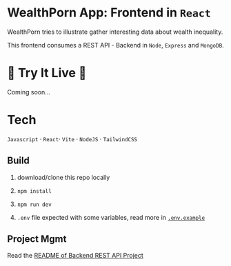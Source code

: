 # WealthPorn App: Frontend in `React`

WealthPorn tries to illustrate gather interesting data about wealth inequality.

This frontend consumes a REST API - Backend in `Node`, `Express` and `MongoDB`.

# 🚀 Try It Live 🚀

Coming soon...

# Tech

`Javascript` · `React`· `Vite` · `NodeJS` · `TailwindCSS`

## Build

1. download/clone this repo locally

2. `npm install`

3. `npm run dev`

4. `.env` file expected with some variables, read more in [`.env.example`](./.env.example)

## Project Mgmt

Read the [README of Backend REST API Project](https://github.com/0xadri/wealth-porn-backend-restapi)
